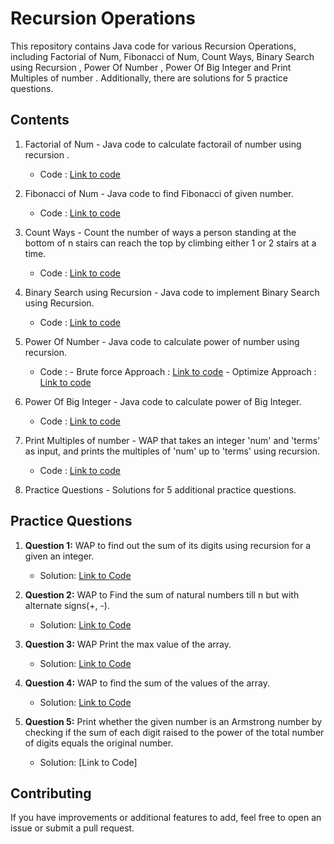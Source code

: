 # Recursion Operations

This repository contains Java code for various  Recursion Operations, including Factorial of Num, Fibonacci of Num, Count Ways, Binary Search using Recursion , Power Of Number , Power Of Big Integer and Print Multiples of number . Additionally, there are solutions for 5 practice questions.

## Contents

1. Factorial of Num - Java code to calculate factorail of number using recursion .
   - Code : [Link to code](https://github.com/adityaprajapati10/DSA-Java/blob/main/Recursion/FactorialNum.java)
2. Fibonacci of Num - Java code to find Fibonacci of given number.
   - Code : [Link to code](https://github.com/adityaprajapati10/DSA-Java/blob/main/Recursion/FibonacciNo.java)
3. Count Ways - Count the number of ways a person standing at the bottom of n stairs can reach the top by climbing either 1 or 2 stairs at a time.
   - Code : [Link to code](https://github.com/adityaprajapati10/DSA-Java/blob/main/Recursion/CountWays.java)
4. Binary Search using Recursion - Java code to implement Binary Search using Recursion.
   - Code : [Link to code](https://github.com/adityaprajapati10/DSA-Java/blob/main/Recursion/BinaryaSearchRecur.java)
5. Power Of Number - Java code to calculate power of number using recursion.
   - Code : - Brute force Approach : [Link to code](https://github.com/adityaprajapati10/DSA-Java/blob/main/Recursion/PowerOfNumber.java)
            - Optimize Approach : [Link to code](https://github.com/adityaprajapati10/DSA-Java/blob/main/Recursion/PowerOfNumber01.java)
6. Power Of Big Integer - Java code to calculate power of Big Integer.
   - Code : [Link to code](https://github.com/adityaprajapati10/DSA-Java/blob/main/Recursion/PowerOfBigNum.java)
7. Print Multiples of number - WAP that takes an integer 'num' and 'terms' as input, and prints the multiples of 'num' up to 'terms' using recursion.
   - Code : [Link to code](https://github.com/adityaprajapati10/DSA-Java/blob/main/Recursion/PrintMultiples.java)
   
8. Practice Questions - Solutions for 5 additional practice questions.


## Practice Questions

1. **Question 1:** WAP to find out the sum of its digits using recursion for a given an integer.
   - Solution: [Link to Code](https://github.com/adityaprajapati10/DSA-Java/blob/main/Recursion/Ques01.java)

2. **Question 2:** WAP to Find the sum of natural numbers till n but with alternate signs(+, -).
   - Solution: [Link to Code](https://github.com/adityaprajapati10/DSA-Java/blob/main/Recursion/Ques02.java)

3. **Question 3:** WAP Print the max value of the array.
   - Solution: [Link to Code](https://github.com/adityaprajapati10/DSA-Java/blob/main/Recursion/Ques03.java)

4. **Question 4:** WAP to find the sum of the values of the array.
   - Solution: [Link to Code](https://github.com/adityaprajapati10/DSA-Java/blob/main/Recursion/Ques04.java)

5. **Question 5:** Print whether the given number is an Armstrong number by checking if the sum of each digit raised to the power of the total number of digits equals the original number.
   - Solution: [Link to Code]
## Contributing

If you have improvements or additional features to add, feel free to open an issue or submit a pull request.


